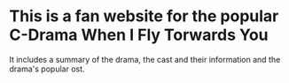 # This is a fan website for the popular C-Drama When I Fly Torwards You
It includes a summary of the drama, the cast and their information and the drama's popular ost.
